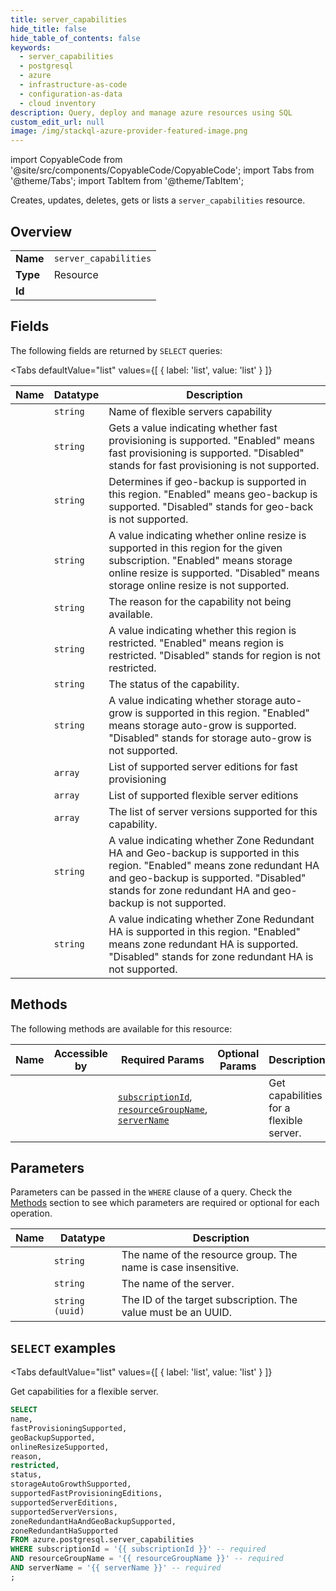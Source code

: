 ```yaml
--- 
title: server_capabilities
hide_title: false
hide_table_of_contents: false
keywords:
  - server_capabilities
  - postgresql
  - azure
  - infrastructure-as-code
  - configuration-as-data
  - cloud inventory
description: Query, deploy and manage azure resources using SQL
custom_edit_url: null
image: /img/stackql-azure-provider-featured-image.png
---
```


import CopyableCode from '@site/src/components/CopyableCode/CopyableCode';
import Tabs from '@theme/Tabs';
import TabItem from '@theme/TabItem';

Creates, updates, deletes, gets or lists a <code>server_capabilities</code> resource.

## Overview
<table><tbody>
<tr><td><b>Name</b></td><td><code>server_capabilities</code></td></tr>
<tr><td><b>Type</b></td><td>Resource</td></tr>
<tr><td><b>Id</b></td><td><CopyableCode code="azure.postgresql.server_capabilities" /></td></tr>
</tbody></table>

## Fields

The following fields are returned by `SELECT` queries:

<Tabs
    defaultValue="list"
    values={[
        { label: 'list', value: 'list' }
    ]}
>
<TabItem value="list">

<table>
<thead>
    <tr>
    <th>Name</th>
    <th>Datatype</th>
    <th>Description</th>
    </tr>
</thead>
<tbody>
<tr>
    <td><CopyableCode code="name" /></td>
    <td><code>string</code></td>
    <td>Name of flexible servers capability</td>
</tr>
<tr>
    <td><CopyableCode code="fastProvisioningSupported" /></td>
    <td><code>string</code></td>
    <td>Gets a value indicating whether fast provisioning is supported. "Enabled" means fast provisioning is supported. "Disabled" stands for fast provisioning is not supported.</td>
</tr>
<tr>
    <td><CopyableCode code="geoBackupSupported" /></td>
    <td><code>string</code></td>
    <td>Determines if geo-backup is supported in this region. "Enabled" means geo-backup is supported. "Disabled" stands for geo-back is not supported.</td>
</tr>
<tr>
    <td><CopyableCode code="onlineResizeSupported" /></td>
    <td><code>string</code></td>
    <td>A value indicating whether online resize is supported in this region for the given subscription. "Enabled" means storage online resize is supported. "Disabled" means storage online resize is not supported.</td>
</tr>
<tr>
    <td><CopyableCode code="reason" /></td>
    <td><code>string</code></td>
    <td>The reason for the capability not being available.</td>
</tr>
<tr>
    <td><CopyableCode code="restricted" /></td>
    <td><code>string</code></td>
    <td>A value indicating whether this region is restricted. "Enabled" means region is restricted. "Disabled" stands for region is not restricted.</td>
</tr>
<tr>
    <td><CopyableCode code="status" /></td>
    <td><code>string</code></td>
    <td>The status of the capability.</td>
</tr>
<tr>
    <td><CopyableCode code="storageAutoGrowthSupported" /></td>
    <td><code>string</code></td>
    <td>A value indicating whether storage auto-grow is supported in this region. "Enabled" means storage auto-grow is supported. "Disabled" stands for storage auto-grow is not supported.</td>
</tr>
<tr>
    <td><CopyableCode code="supportedFastProvisioningEditions" /></td>
    <td><code>array</code></td>
    <td>List of supported server editions for fast provisioning</td>
</tr>
<tr>
    <td><CopyableCode code="supportedServerEditions" /></td>
    <td><code>array</code></td>
    <td>List of supported flexible server editions</td>
</tr>
<tr>
    <td><CopyableCode code="supportedServerVersions" /></td>
    <td><code>array</code></td>
    <td>The list of server versions supported for this capability.</td>
</tr>
<tr>
    <td><CopyableCode code="zoneRedundantHaAndGeoBackupSupported" /></td>
    <td><code>string</code></td>
    <td>A value indicating whether Zone Redundant HA and Geo-backup is supported in this region. "Enabled" means zone redundant HA and geo-backup is supported. "Disabled" stands for zone redundant HA and geo-backup is not supported.</td>
</tr>
<tr>
    <td><CopyableCode code="zoneRedundantHaSupported" /></td>
    <td><code>string</code></td>
    <td>A value indicating whether Zone Redundant HA is supported in this region. "Enabled" means zone redundant HA is supported. "Disabled" stands for zone redundant HA is not supported.</td>
</tr>
</tbody>
</table>
</TabItem>
</Tabs>

## Methods

The following methods are available for this resource:

<table>
<thead>
    <tr>
    <th>Name</th>
    <th>Accessible by</th>
    <th>Required Params</th>
    <th>Optional Params</th>
    <th>Description</th>
    </tr>
</thead>
<tbody>
<tr>
    <td><a href="#list"><CopyableCode code="list" /></a></td>
    <td><CopyableCode code="select" /></td>
    <td><a href="#parameter-subscriptionId"><code>subscriptionId</code></a>, <a href="#parameter-resourceGroupName"><code>resourceGroupName</code></a>, <a href="#parameter-serverName"><code>serverName</code></a></td>
    <td></td>
    <td>Get capabilities for a flexible server.</td>
</tr>
</tbody>
</table>

## Parameters

Parameters can be passed in the `WHERE` clause of a query. Check the [Methods](#methods) section to see which parameters are required or optional for each operation.

<table>
<thead>
    <tr>
    <th>Name</th>
    <th>Datatype</th>
    <th>Description</th>
    </tr>
</thead>
<tbody>
<tr id="parameter-resourceGroupName">
    <td><CopyableCode code="resourceGroupName" /></td>
    <td><code>string</code></td>
    <td>The name of the resource group. The name is case insensitive.</td>
</tr>
<tr id="parameter-serverName">
    <td><CopyableCode code="serverName" /></td>
    <td><code>string</code></td>
    <td>The name of the server.</td>
</tr>
<tr id="parameter-subscriptionId">
    <td><CopyableCode code="subscriptionId" /></td>
    <td><code>string (uuid)</code></td>
    <td>The ID of the target subscription. The value must be an UUID.</td>
</tr>
</tbody>
</table>

## `SELECT` examples

<Tabs
    defaultValue="list"
    values={[
        { label: 'list', value: 'list' }
    ]}
>
<TabItem value="list">

Get capabilities for a flexible server.

```sql
SELECT
name,
fastProvisioningSupported,
geoBackupSupported,
onlineResizeSupported,
reason,
restricted,
status,
storageAutoGrowthSupported,
supportedFastProvisioningEditions,
supportedServerEditions,
supportedServerVersions,
zoneRedundantHaAndGeoBackupSupported,
zoneRedundantHaSupported
FROM azure.postgresql.server_capabilities
WHERE subscriptionId = '{{ subscriptionId }}' -- required
AND resourceGroupName = '{{ resourceGroupName }}' -- required
AND serverName = '{{ serverName }}' -- required
;
```
</TabItem>
</Tabs>
